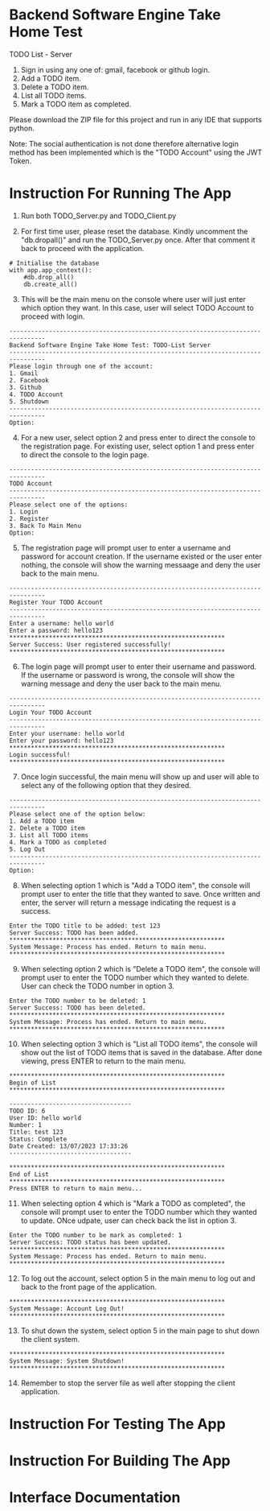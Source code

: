 # Backend Software Engine Take Home Test
TODO List - Server
1. Sign in using any one of: gmail, facebook or github login.
2. Add a TODO item.
3. Delete a TODO item.
4. List all TODO items.
5. Mark a TODO item as completed.

Please download the ZIP file for this project and run in any IDE that supports python.

Note: The social authentication is not done therefore alternative login method has been implemented which is the "TODO Account" using the JWT Token.

# Instruction For Running The App

1. Run both TODO_Server.py and TODO_Client.py

2. For first time user, please reset the database. Kindly uncomment the "db.dropall()" and run the TODO_Server.py once. After that comment it back to proceed with the application.

```
# Initialise the database
with app.app_context():
    #db.drop_all()
    db.create_all()
```

3. This will be the main menu on the console where user will just enter which option they want. In this case, user will select TODO Account to proceed with login.

```
--------------------------------------------------------------------------------
Backend Software Engine Take Home Test: TODO-List Server
--------------------------------------------------------------------------------
Please login through one of the account:
1. Gmail
2. Facebook
3. Github
4. TODO Account
5. Shutdown
--------------------------------------------------------------------------------
Option: 
```

4. For a new user, select option 2 and press enter to direct the console to the registration page. For existing user, select option 1 and press enter to direct the console to the login page.

```
--------------------------------------------------------------------------------
TODO Account
--------------------------------------------------------------------------------
Please select one of the options:
1. Login
2. Register
3. Back To Main Menu
Option: 
```

5. The registration page will prompt user to enter a username and password for account creation. If the username existed or the user enter nothing, the console will show the warning messaage and deny the user back to the main menu.

```
--------------------------------------------------------------------------------
Register Your TODO Account
--------------------------------------------------------------------------------
Enter a username: hello world
Enter a password: hello123
************************************************************
Server Success: User registered successfully!
************************************************************
```

6. The login page will prompt user to enter their username and password. If the username or password is wrong, the console will show the warning message and deny the user back to the main menu.

```
--------------------------------------------------------------------------------
Login Your TODO Account
--------------------------------------------------------------------------------
Enter your username: hello world
Enter your password: hello123
************************************************************
Login successful!
************************************************************
```

7. Once login successful, the main menu will show up and user will able to select any of the following option that they desired.

```
--------------------------------------------------------------------------------
Please select one of the option below:
1. Add a TODO item
2. Delete a TODO item
3. List all TODO items
4. Mark a TODO as completed
5. Log Out
--------------------------------------------------------------------------------
Option: 
```

8. When selecting option 1 which is "Add a TODO item", the console will prompt user to enter the title that they wanted to save. Once written and enter, the server will return a message indicating the request is a success.

```
Enter the TODO title to be added: test 123
Server Success: TODO has been added.
************************************************************
System Message: Process has ended. Return to main menu.
************************************************************
```

9. When selecting option 2 which is "Delete a TODO item", the console will prompt user to enter the TODO number which they wanted to delete. User can check the TODO number in option 3.

```
Enter the TODO number to be deleted: 1
Server Success: TODO has been deleted.
************************************************************
System Message: Process has ended. Return to main menu.
************************************************************
```

10. When selecting option 3 which is "List all TODO items", the console will show out the list of TODO items that is saved in the database. After done viewing, press ENTER to return to the main menu.

```
************************************************************
Begin of List
************************************************************

----------------------------------
TODO ID: 6
User ID: hello world
Number: 1
Title: test 123
Status: Complete
Date Created: 13/07/2023 17:33:26
----------------------------------

************************************************************
End of List
************************************************************
Press ENTER to return to main menu...
```

11. When selecting option 4 which is "Mark a TODO as completed", the console will prompt user to enter the TODO number which they wanted to update. ONce udpate, user can check back the list in option 3.

```
Enter the TODO number to be mark as completed: 1
Server Success: TODO status has been updated.
************************************************************
System Message: Process has ended. Return to main menu.
************************************************************
```

12. To log out the account, select option 5 in the main menu to log out and back to the front page of the application.

```
************************************************************
System Message: Account Log Out!
************************************************************
```

13. To shut down the system, select option 5 in the main page to shut down the client system.

```
************************************************************
System Message: System Shutdown!
************************************************************
```

14. Remember to stop the server file as well after stopping the client application.

# Instruction For Testing The App



# Instruction For Building The App


# Interface Documentation

